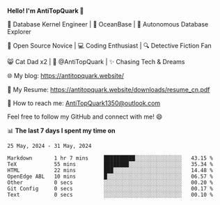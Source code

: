 
**Hello! I'm AntiTopQuark 👋**

🔧 Database Kernel Engineer | 🌊 OceanBase | 🤖 Autonomous Database Explorer

🌱 Open Source Novice | 💻 Coding Enthusiast | 🔍 Detective Fiction Fan

😸 Cat Dad x2 | 🎉 @AntiTopQuark | ✨ Chasing Tech & Dreams

🌐 My blog: https://antitopquark.website/

📄 My Resume: https://antitopquark.website/downloads/resume_cn.pdf

📧 How to reach me: AntiTopQuark1350@outlook.com

Feel free to follow my GitHub and connect with me! 😄

📊 **The last 7 days I spent my time on** 

<!--START_SECTION:waka-->
```text
25 May, 2024 - 31 May, 2024

Markdown       1 hr 7 mins     ██████████░░░░░░░░░░░░░░░   43.15 % 
TeX            55 mins         ████████░░░░░░░░░░░░░░░░░   35.34 % 
HTML           22 mins         ███░░░░░░░░░░░░░░░░░░░░░░   14.48 % 
OpenEdge ABL   10 mins         █░░░░░░░░░░░░░░░░░░░░░░░░   06.57 % 
Other          0 secs          ░░░░░░░░░░░░░░░░░░░░░░░░░   00.20 % 
Git Config     0 secs          ░░░░░░░░░░░░░░░░░░░░░░░░░   00.17 % 
Text           0 secs          ░░░░░░░░░░░░░░░░░░░░░░░░░   00.10 %
```
<!--END_SECTION:waka-->


